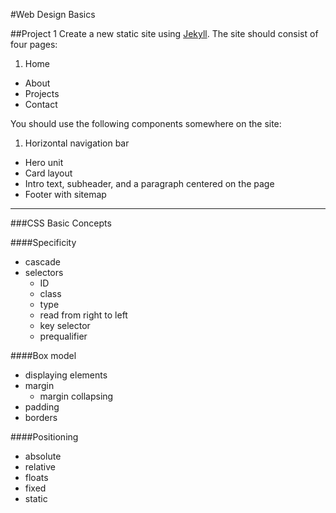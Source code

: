 #Web Design Basics

##Project 1
Create a new static site using [Jekyll](http://jekyllrb.com). The site should
consist of four pages:

1. Home
- About
- Projects
- Contact

You should use the following components somewhere on the site:

1. Horizontal navigation bar
- Hero unit
- Card layout
- Intro text, subheader, and a paragraph centered on the page
- Footer with sitemap

---

###CSS Basic Concepts

####Specificity

- cascade
- selectors
  - ID
  - class
  - type
  - read from right to left
  - key selector
  - prequalifier

####Box model

- displaying elements
- margin
  - margin collapsing
- padding
- borders

####Positioning

- absolute
- relative
- floats
- fixed
- static
